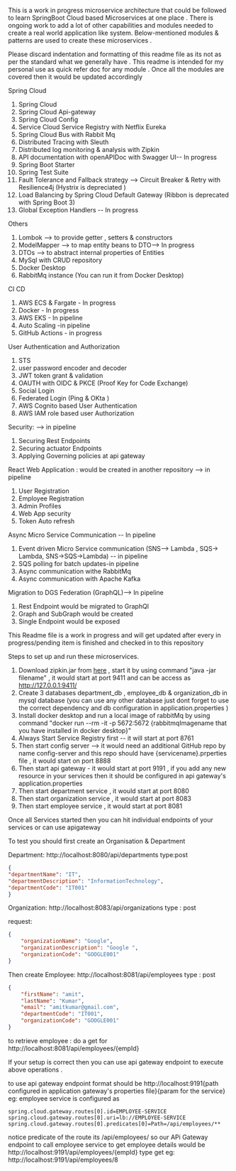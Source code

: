 This is a  work in progress  microservice architecture that could be followed to learn SpringBoot Cloud based Microservices at one place .
There is ongoing work to add  a lot of other capabilities and modules needed to create a real world application like system.
Below-mentioned modules & patterns  are used to create these microservices .

Please discard indentation and formatting  of this readme file as its not as per the standard what we generally have . 
This readme is intended  for my personal use as  quick refer doc for any module .
Once all the modules are covered then it would be updated accordingly 

Spring Cloud
1. Spring Cloud
2. Spring Cloud Api-gateway
3. Spring Cloud Config
4. Service Cloud Service Registry with Netflix Eureka 
5. Spring Cloud Bus with Rabbit Mq
6. Distributed Tracing with Sleuth
7. Distributed log monitoring & analysis with Zipkin
8. API documentation with openAPIDoc with  Swagger UI-- In progress
9. Spring Boot Starter
10. Spring Test Suite 
11. Fault Tolerance and Fallback strategy --> Circuit Breaker & Retry with Resilience4j (Hystrix is depreciated )
12. Load Balancing by Spring Cloud Default Gateway (Ribbon is deprecated with Spring Boot 3)
13. Global Exception Handlers -- In progress

Others
1. Lombok --> to provide getter , setters  & constructors
2. ModelMapper --> to map entity beans to DTO--> In progress
3. DTOs --> to abstract internal properties of Entities
4. MySql with CRUD repository
5. Docker Desktop
6. RabbitMq instance (You can run it from Docker Desktop)

CI CD 
1. AWS ECS & Fargate - In progress
2. Docker  - In progress
3. AWS EKS - In pipeline
4. Auto Scaling -in pipeline
5. GitHub Actions - in progress

User Authentication and Authorization
1. STS
2. user password encoder and decoder
3. JWT token grant  & validation
4. OAUTH with OIDC & PKCE (Proof Key for Code Exchange)
5. Social Login
6. Federated Login (Ping & OKta )
7. AWS Cognito based User Authentication
8. AWS IAM role based user Authorization
   
Security: --> in pipeline 
1. Securing Rest Endpoints
2. Securing actuator Endpoints
3. Applying Governing policies at api gateway

React Web Application : would be created in another repository  --> in pipeline
 1. User Registration
 2. Employee Registration
 3. Admin Profiles
 4. Web App security 
 5. Token Auto refresh
    



Async Micro Service  Communication -- In pipeline
1. Event driven Micro Service communication (SNS--> Lambda , SQS-> Lambda, SNS->SQS->Lambda) -- in pipeline
2. SQS polling for batch updates-in pipeline
3. Async communication withe RabbitMq
4. Async communication with Apache Kafka


Migration to DGS Federation (GraphQL)--> In pipeline
1. Rest Endpoint would be migrated to GraphQl
2. Graph and SubGraph would be created
3. Single Endpoint would be exposed


This Readme file is a work in progress and will get updated after every  in progress/pending  item is finished and checked in to this repository


Steps to set up and run these microservices. 
1. Download zipkin.jar from [here](https://zipkin.io/pages/quickstart) , start it by using command "java -jar filename" , it would start at port 
   9411 and can be access as http://127.0.0.1:9411/
2. Create 3 databases department_db , employee_db & organization_db in mysql database (you can use any other database just dont forget to use the 
   correct dependency and db configuration in application.properties )
3. Install docker desktop and run a local image of rabbitMq  by using command  "docker run --rm -it -p 5672:5672 {rabbitmqImagename that  you have 
   installed in docker desktop}"
4. Always Start Service Registry first -- it will start at  port 8761
5. Then start config server --> it would need an additional GitHub repo by name config-server and this repo should have {servicename}.prperties 
   file , it would start on port 8888
6. Then start api gateway - it would  start at port 9191 , if you add any new resource in your services then it should be configured in 
   api gateway's application.properties
7. Then start department service , it would start at port 8080
8. Then start organization service , it would start at port 8083
9. Then start employee service , it would start at port 8081

Once all Services started then you can hit individual endpoints of your services or can use apigateway 

To test you should  first create an Organisation  & Department 

Department: http://localhost:8080/api/departments
type:post 
```json
{
"departmentName": "IT",
"departmentDescription": "InformationTechnology",
"departmentCode": "IT001"
}
```

Organization: http://localhost:8083/api/organizations
type : post

request: 
```json 
{
    "organizationName": "Google",
    "organizationDescription": "Google ",
    "organizationCode": "GOOGLE001"
}
```

Then create Employee: http://localhost:8081/api/employees
type : post 

```json
{
    "firstName": "amit",
    "lastName": "Kumar",
    "email": "amitkumar@gmail.com",
    "departmentCode": "IT001",
    "organizationCode": "GOOGLE001"
}

```
to retrieve employee : do a  get for  http://localhost:8081/api/employees/{empId}

If your setup is correct then you can use api gateway endpoint to execute above operations .

to use api gateway  endpoint  format should be
http://localhost:9191{path configured in application gateway's properties file}{param for the service}
eg: employee service is configured as 
```env
spring.cloud.gateway.routes[0].id=EMPLOYEE-SERVICE
spring.cloud.gateway.routes[0].uri=lb://EMPLOYEE-SERVICE
spring.cloud.gateway.routes[0].predicates[0]=Path=/api/employees/**
```
notice predicate of the route its /api/employees/
so our  APi Gateway endpoint to call employee service to get employee details would be 
 http://localhost:9191/api/employees/{empId}
type get 
eg: http://localhost:9191/api/employees/8



